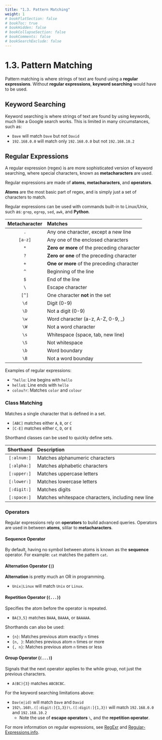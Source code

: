 ```yaml
---
title: "1.3. Pattern Matching"
weight: 1
# bookFlatSection: false
# bookToc: true
# bookHidden: false
# bookCollapseSection: false
# bookComments: false
# bookSearchExclude: false
---
```


# 1.3. Pattern Matching

Pattern matching is where strings of text are found using a **regular expressions**. Without **regular expressions**, **keyword searching** would have to be used.

## Keyword Searching

Keyword searching is where strings of text are found by using keywords, much like a Google search works. This is limited in many circumstances, such as:

- `Dave` will match `Dave` but not `David`
- `192.168.0.0` will match only `192.168.0.0` but not `192.168.10.2`

## Regular Expressions

A regular expression (regex) is are more sophisticated version of keyword searching, where special characters, known as 
**metacharacters** are used.

Regular expressions are made of **atoms**, **metacharacters**, and **operators**.

**Atoms** are the most basic part of regex, and is simply just a set of characters to match.

Regular expressions can be used with commands built-in to Linux/Unix, such as: `grep`, `egrep`, `sed`, `awk`, and **Python**.

| Metacharacter | Matches |
|:-------------:|:--------|
| `.` | Any one character, except a new line |
| `[a-z]` | Any one of the enclosed characters |
| `*` | **Zero or more** of the preceding character |
| `?` | **Zero or one** of the preceding character |
| `+` | **One or more** of the preceding character |
| `^` | Beginning of the line |
| `$` | End of the line |
| `\` | Escape character |
| `[^]` | One character **not** in the set |
| `\d` | Digit (0-9) |
| `\D` | Not a digit (0-9) |
| `\w` | Word character (a-z, A-Z, 0-9, _) |
| `\W` | Not a word character |
| `\s` | Whitespace (space, tab, new line) |
| `\S` | Not whitespace |
| `\b` | Word boundary |
| `\B` | Not a word bounday |

Examples of regular expressions:

- `^hello`: Line begins with `hello`
- `hello$`: Line ends with `hello`
- `colou?r`: Matches `color` and `colour`

### Class Matching

Matches a single character that is defined in a set.

- `[ABC]` matches either `A`, `B`, or `C`
- `[C-E]` matches either `C`, `D`, or `E`

Shorthand classes can be used to quickly define sets.

| Shorthand | Description |
|:---------:|:------------|
| `[:alnum:]` | Matches alphanumeric characters |
| `[:alpha:]` | Matches alphabetic characters |
| `[:upper:]` | Matches uppercase letters |
| `[:lower:]` | Matches lowercase letters |
| `[:digit:]` | Matches digits |
| `[:space:]` | Matches whitespace characters, including new line |

### Operators

Regular expressions rely on **operators** to build advanced queries. Operators are used in between **atoms**, sililar to **metacharacters**.

#### Sequence Operator

By default, having no symbol between atoms is known as the **sequence** operator. For example: `cat` matches the pattern `cat`.

#### Alternation Operator (`|`)

**Alternation** is pretty much an OR in programming.

- `Unix|Linux` will match `Unix` or `Linux`.

#### Repetition Operator (`{...}`)

Specifies the atom before the operator is repeated.

- `BA{3,5}` matches `BAAA`, `BAAAA`, or `BAAAAA`.

Shorthands can also be used:

- `{n}`: Matches previous atom exactly `n` times
- `{n, }`: Matches previous atom `n` times or more
- `{, n}`: Matches previous atom `n` times or less

#### Group Operator (`(...)`)

Signals that the next operator applies to the while group, not just the previous characters.

- `A(BC){3}` matches `ABCBCBC`.

For the keyword searching limitations above:

- `Dav(e|id)` will match `Dave` and `David`
- `192\.168\.([:digit:]{1,3})\.([:digit:]{1,3})` will match `192.168.0.0` and `192.168.10.2`
    - Note the use of **escape operators** `\`, and the **repetition operator**.

For more information on regular expressions, see [RegExr](https://regexr.com/) and [Regular-Expressions.info](https://www.regular-expressions.info/).
